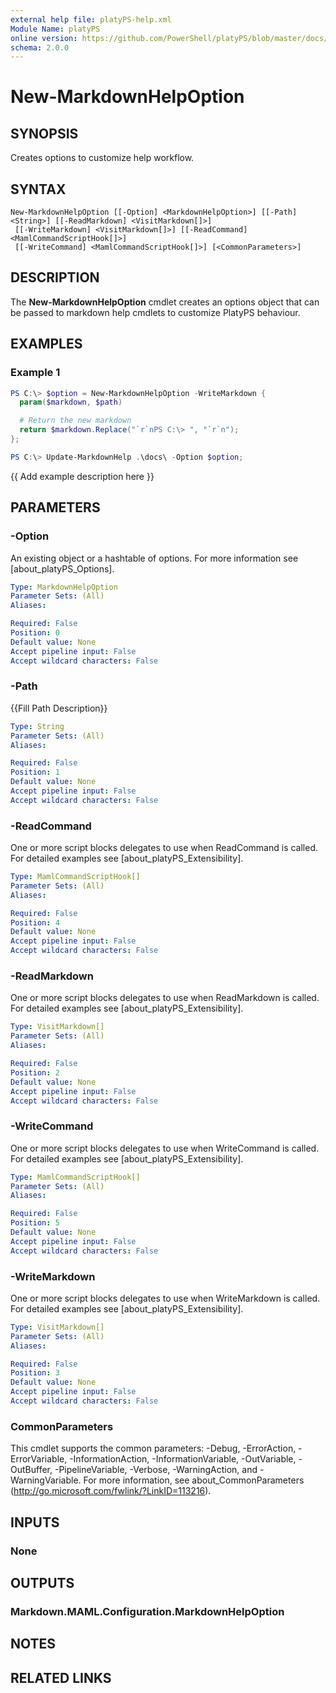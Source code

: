 ```yaml
---
external help file: platyPS-help.xml
Module Name: platyPS
online version: https://github.com/PowerShell/platyPS/blob/master/docs/New-MarkdownHelpOption.md
schema: 2.0.0
---
```


# New-MarkdownHelpOption

## SYNOPSIS

Creates options to customize help workflow.

## SYNTAX

```
New-MarkdownHelpOption [[-Option] <MarkdownHelpOption>] [[-Path] <String>] [[-ReadMarkdown] <VisitMarkdown[]>]
 [[-WriteMarkdown] <VisitMarkdown[]>] [[-ReadCommand] <MamlCommandScriptHook[]>]
 [[-WriteCommand] <MamlCommandScriptHook[]>] [<CommonParameters>]
```

## DESCRIPTION

The **New-MarkdownHelpOption** cmdlet creates an options object that can be passed to markdown help cmdlets to customize PlatyPS behaviour.

## EXAMPLES

### Example 1

```powershell
PS C:\> $option = New-MarkdownHelpOption -WriteMarkdown {
  param($markdown, $path)

  # Return the new markdown
  return $markdown.Replace("`r`nPS C:\> ", "`r`n");
};

PS C:\> Update-MarkdownHelp .\docs\ -Option $option;
```

{{ Add example description here }}

## PARAMETERS

### -Option

An existing object or a hashtable of options. For more information see [about_platyPS_Options].

```yaml
Type: MarkdownHelpOption
Parameter Sets: (All)
Aliases:

Required: False
Position: 0
Default value: None
Accept pipeline input: False
Accept wildcard characters: False
```

### -Path

{{Fill Path Description}}

```yaml
Type: String
Parameter Sets: (All)
Aliases:

Required: False
Position: 1
Default value: None
Accept pipeline input: False
Accept wildcard characters: False
```

### -ReadCommand

One or more script blocks delegates to use when ReadCommand is called. For detailed examples see [about_platyPS_Extensibility].

```yaml
Type: MamlCommandScriptHook[]
Parameter Sets: (All)
Aliases:

Required: False
Position: 4
Default value: None
Accept pipeline input: False
Accept wildcard characters: False
```

### -ReadMarkdown

One or more script blocks delegates to use when ReadMarkdown is called. For detailed examples see [about_platyPS_Extensibility].

```yaml
Type: VisitMarkdown[]
Parameter Sets: (All)
Aliases:

Required: False
Position: 2
Default value: None
Accept pipeline input: False
Accept wildcard characters: False
```

### -WriteCommand

One or more script blocks delegates to use when WriteCommand is called. For detailed examples see [about_platyPS_Extensibility].

```yaml
Type: MamlCommandScriptHook[]
Parameter Sets: (All)
Aliases:

Required: False
Position: 5
Default value: None
Accept pipeline input: False
Accept wildcard characters: False
```

### -WriteMarkdown

One or more script blocks delegates to use when WriteMarkdown is called. For detailed examples see [about_platyPS_Extensibility].

```yaml
Type: VisitMarkdown[]
Parameter Sets: (All)
Aliases:

Required: False
Position: 3
Default value: None
Accept pipeline input: False
Accept wildcard characters: False
```

### CommonParameters

This cmdlet supports the common parameters: -Debug, -ErrorAction, -ErrorVariable, -InformationAction, -InformationVariable, -OutVariable, -OutBuffer, -PipelineVariable, -Verbose, -WarningAction, and -WarningVariable. For more information, see about_CommonParameters (http://go.microsoft.com/fwlink/?LinkID=113216).

## INPUTS

### None

## OUTPUTS

### Markdown.MAML.Configuration.MarkdownHelpOption

## NOTES

## RELATED LINKS
